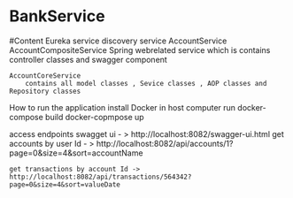 # BankService

#Content 
Eureka
    service discovery service 
AccountService 
    AccountCompositeService
        Spring webrelated service which is contains controller classes and swagger component 

    AccountCoreService
        contains all model classes , Sevice classes , AOP classes and Repository classes

How to run the application 
    install Docker in host computer 
    run 
        docker-compose build
        docker-copmpose up

access endpoints 
    swagget ui - >  http://localhost:8082/swagger-ui.html
    get accounts by user Id - > http://localhost:8082/api/accounts/1?page=0&size=4&sort=accountName

    get transactions by account Id -> 
    http://localhost:8082/api/transactions/564342?page=0&size=4&sort=valueDate